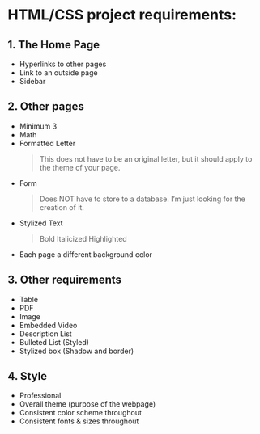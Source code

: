 # HTML/CSS project requirements:  
## 1. The Home Page  
  - Hyperlinks to other pages  
  - Link to an outside page  
  - Sidebar  
## 2. Other pages  
  - Minimum 3  
  - Math  
  - Formatted Letter  
    > This does not have to be an original letter, but it should apply to the theme of your page.
  - Form
    > Does NOT have to store to a database. I’m just looking for the creation of it.
  - Stylized Text
    > Bold
    > Italicized
    > Highlighted
  - Each page a different background color
## 3. Other requirements
  - Table
  - PDF
  - Image
  - Embedded Video
  - Description List
  - Bulleted List  (Styled)
  - Stylized box (Shadow and border)
## 4. Style
  - Professional
  - Overall theme (purpose of the webpage)
  - Consistent color scheme throughout
  - Consistent fonts & sizes throughout